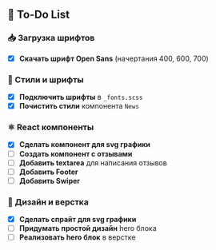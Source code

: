 ## 🚀 To-Do List

### 📥 Загрузка шрифтов
- [x] **Скачать шрифт Open Sans** (начертания 400, 600, 700)

### 🎨 Стили и шрифты
- [x] **Подключить шрифты** в `_fonts.scss`
- [x] **Почистить стили** компонента `News`

### ⚛️ React компоненты
- [x] **Сделать компонент для svg графики** 
- [ ] **Создать компонент с отзывами**
- [ ] **Добавить textarea** для написания отзывов
- [ ] **Добавить Footer**
- [ ] **Добавить Swiper**

### 🎯 Дизайн и верстка
- [x] **Сделать спрайт для svg графики** 
- [ ] **Придумать простой дизайн** hero блока
- [ ] **Реализовать hero блок** в верстке